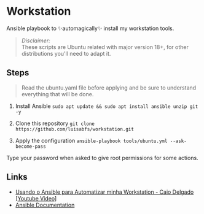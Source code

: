 # Workstation
Ansible playbook to ✨automagically✨ install my workstation tools.

>_Disclaimer:_  
These scripts are Ubuntu related with major version 18+, for other distributions you'll need to adapt it.


## Steps
> Read the ubuntu.yaml file before applying and be sure to understand everything that will be done.

1. Install Ansible
`sudo apt update && sudo apt install ansible unzip git -y`

2. Clone this repository
`git clone https://github.com/luisabfs/workstation.git`

3. Apply the configuration
`ansible-playbook tools/ubuntu.yml --ask-become-pass`

Type your password when asked to give root permissions for some actions.

## Links

- [Usando o Ansible para Automatizar minha Workstation - Caio Delgado [Youtube Video]](https://youtu.be/bG2kX7W_s0c)
- [Ansible Documentation](https://docs.ansible.com/)
